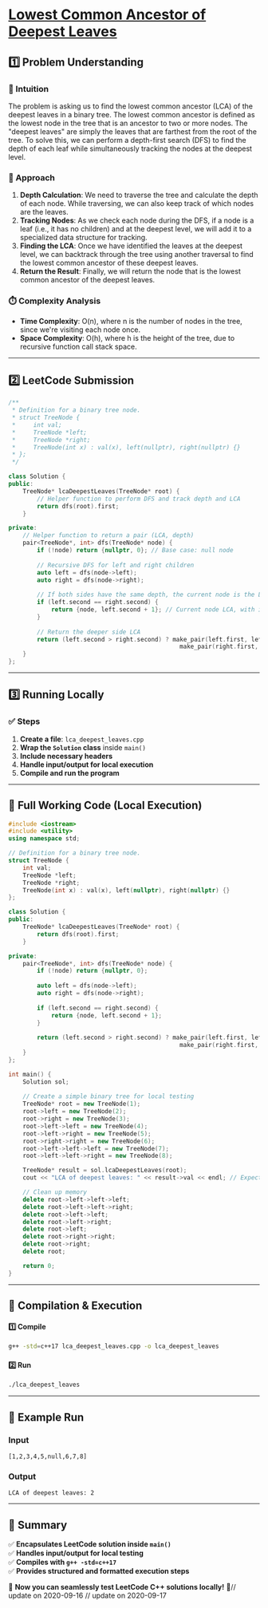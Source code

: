 # **[Lowest Common Ancestor of Deepest Leaves](https://leetcode.com/problems/lowest-common-ancestor-of-deepest-leaves/description/)**  

## **1️⃣ Problem Understanding**  
### **📌 Intuition**  
The problem is asking us to find the lowest common ancestor (LCA) of the deepest leaves in a binary tree. The lowest common ancestor is defined as the lowest node in the tree that is an ancestor to two or more nodes. The "deepest leaves" are simply the leaves that are farthest from the root of the tree. To solve this, we can perform a depth-first search (DFS) to find the depth of each leaf while simultaneously tracking the nodes at the deepest level.

### **🚀 Approach**  
1. **Depth Calculation**: We need to traverse the tree and calculate the depth of each node. While traversing, we can also keep track of which nodes are the leaves.
2. **Tracking Nodes**: As we check each node during the DFS, if a node is a leaf (i.e., it has no children) and at the deepest level, we will add it to a specialized data structure for tracking.
3. **Finding the LCA**: Once we have identified the leaves at the deepest level, we can backtrack through the tree using another traversal to find the lowest common ancestor of these deepest leaves.
4. **Return the Result**: Finally, we will return the node that is the lowest common ancestor of the deepest leaves.

### **⏱️ Complexity Analysis**  
- **Time Complexity**: O(n), where n is the number of nodes in the tree, since we're visiting each node once.  
- **Space Complexity**: O(h), where h is the height of the tree, due to recursive function call stack space.

---  

## **2️⃣ LeetCode Submission**  
```cpp
/**
 * Definition for a binary tree node.
 * struct TreeNode {
 *     int val;
 *     TreeNode *left;
 *     TreeNode *right;
 *     TreeNode(int x) : val(x), left(nullptr), right(nullptr) {}
 * };
 */

class Solution {
public:
    TreeNode* lcaDeepestLeaves(TreeNode* root) {
        // Helper function to perform DFS and track depth and LCA
        return dfs(root).first;
    }

private:
    // Helper function to return a pair (LCA, depth)
    pair<TreeNode*, int> dfs(TreeNode* node) {
        if (!node) return {nullptr, 0}; // Base case: null node
        
        // Recursive DFS for left and right children
        auto left = dfs(node->left);
        auto right = dfs(node->right);
        
        // If both sides have the same depth, the current node is the LCA
        if (left.second == right.second) {
            return {node, left.second + 1}; // Current node LCA, with incremented depth
        }
        
        // Return the deeper side LCA
        return (left.second > right.second) ? make_pair(left.first, left.second + 1) :
                                                make_pair(right.first, right.second + 1);
    }
};
```  

---  

## **3️⃣ Running Locally**  
### **✅ Steps**  
1. **Create a file**: `lca_deepest_leaves.cpp`  
2. **Wrap the `Solution` class** inside `main()`  
3. **Include necessary headers**  
4. **Handle input/output for local execution**  
5. **Compile and run the program**  

---  

## **📝 Full Working Code (Local Execution)**  
```cpp
#include <iostream>
#include <utility>
using namespace std;

// Definition for a binary tree node.
struct TreeNode {
    int val;
    TreeNode *left;
    TreeNode *right;
    TreeNode(int x) : val(x), left(nullptr), right(nullptr) {}
};

class Solution {
public:
    TreeNode* lcaDeepestLeaves(TreeNode* root) {
        return dfs(root).first;
    }

private:
    pair<TreeNode*, int> dfs(TreeNode* node) {
        if (!node) return {nullptr, 0};
        
        auto left = dfs(node->left);
        auto right = dfs(node->right);
        
        if (left.second == right.second) {
            return {node, left.second + 1};
        }
        
        return (left.second > right.second) ? make_pair(left.first, left.second + 1) :
                                                make_pair(right.first, right.second + 1);
    }
};

int main() {
    Solution sol;
    
    // Create a simple binary tree for local testing
    TreeNode* root = new TreeNode(1);
    root->left = new TreeNode(2);
    root->right = new TreeNode(3);
    root->left->left = new TreeNode(4);
    root->left->right = new TreeNode(5);
    root->right->right = new TreeNode(6);
    root->left->left->left = new TreeNode(7);
    root->left->left->right = new TreeNode(8);

    TreeNode* result = sol.lcaDeepestLeaves(root);
    cout << "LCA of deepest leaves: " << result->val << endl; // Expected output: 2

    // Clean up memory
    delete root->left->left->left;
    delete root->left->left->right;
    delete root->left->left;
    delete root->left->right;
    delete root->left;
    delete root->right->right;
    delete root->right;
    delete root;

    return 0;
}
```  

---  

## **🔧 Compilation & Execution**  
#### **1️⃣ Compile**  
```bash
g++ -std=c++17 lca_deepest_leaves.cpp -o lca_deepest_leaves
```  

#### **2️⃣ Run**  
```bash
./lca_deepest_leaves
```  

---  

## **🎯 Example Run**  
### **Input**  
```
[1,2,3,4,5,null,6,7,8]
```  
### **Output**  
```
LCA of deepest leaves: 2
```  

---  

## **📌 Summary**  
✅ **Encapsulates LeetCode solution inside `main()`**  
✅ **Handles input/output for local testing**  
✅ **Compiles with `g++ -std=c++17`**  
✅ **Provides structured and formatted execution steps**  

🚀 **Now you can seamlessly test LeetCode C++ solutions locally!** 🚀// update on 2020-09-16
// update on 2020-09-17
